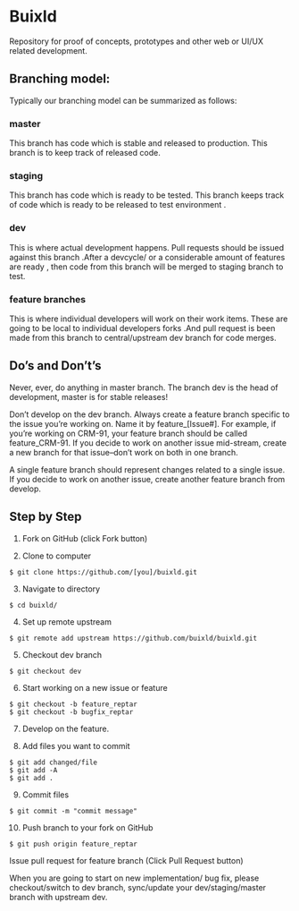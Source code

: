 # Buixld
Repository for proof of concepts, prototypes and other web or UI/UX related development.

## Branching model:
Typically our branching model can be summarized as follows:

### master
This branch has code which is stable and released to production. This branch is to keep track of released code.

### staging
This branch has code which is ready to be tested. This branch keeps track of code which is ready to be released to test environment .

### dev
This is where actual development happens. Pull requests should be issued against this branch .After a devcycle/ or a considerable amount of features are ready , then code from this branch will be merged to staging branch to test.

### feature branches
This is where individual developers will work on their work items. These are going to be local to individual developers forks .And pull request is been made from this branch to central/upstream dev branch for code merges.


## Do’s and Don’t’s

Never, ever, do anything in master branch. The branch dev is the head of development, master is for stable releases!

Don’t develop on the dev branch. Always create a feature branch specific to the issue you’re working on. Name it by feature_[Issue#]. For example, if you’re working on CRM-91, your feature branch should be called feature_CRM-91. If you decide to work on another issue mid-stream, create a new branch for that issue–don’t work on both in one branch.

A single feature branch should represent changes related to a single issue. If you decide to work on another issue, create another feature branch from develop.


## Step by Step

1) Fork on GitHub (click Fork button)

2) Clone to computer
```
$ git clone https://github.com/[you]/buixld.git
```

3) Navigate to directory
```
$ cd buixld/
```

4) Set up remote upstream
```
$ git remote add upstream https://github.com/buixld/buixld.git
```

5) Checkout dev branch
```
$ git checkout dev
```

6) Start working on a new issue or feature
```
$ git checkout -b feature_reptar
$ git checkout -b bugfix_reptar
```

7) Develop on the feature.

8) Add files you want to commit
```
$ git add changed/file
$ git add -A
$ git add . 
```

9) Commit files
```
$ git commit -m "commit message"
```


10) Push branch to your fork on GitHub
```
$ git push origin feature_reptar
```



Issue pull request for feature branch (Click Pull Request button)

When you are going to start on new implementation/ bug fix, please checkout/switch to dev branch, sync/update your dev/staging/master branch with upstream dev.

